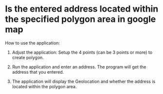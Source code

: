 # Is the entered address located within the specified polygon area in google map
How to use the application:

1. Adjust the application: Setup the 4 points (can be 3 points or more) to create polygon.

2. Run the application and enter an address. The program will get the address that you entered.

3. The application will display the Geolocation and whether the address is located within the polygon area.
